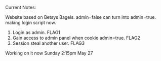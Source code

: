 Current Notes:

Website based on Betsys Bagels. admin=false can turn into admin=true. making login script now. 

1. Login as admin. FLAG1
2. Gain access to admin panel when cookie admin=true. FLAG2 
3. Session steal another user. FLAG3

Working on it now Sunday 2:15pm May 27
